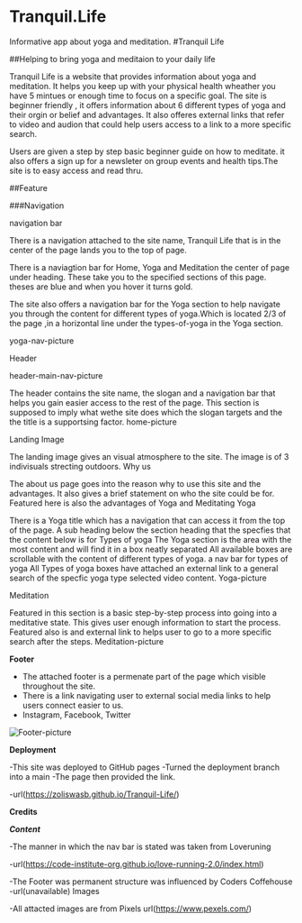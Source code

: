 # Tranquil.Life
Informative app about yoga and meditation.
#Tranquil Life

##Helping to bring yoga and meditaion to your daily life

Tranquil Life is a website that provides information about yoga and meditation. It helps you keep up with your physical health wheather you have 5 mintues or enough time to focus on a specific goal. The site is beginner friendly , it offers information about 6 different types of yoga and their orgin or belief and advantages. It also offeres external links that refer to video and audion that could help users access to a link to a more specific search.

Users are given a step by step basic beginner guide on how to meditate. it also offers a sign up for a newsleter on group events and health tips.The site is to easy access and read thru.

##Feature

###Navigation

navigation bar

There is a navigation attached to the site name, Tranquil Life that is in the center of the page lands you to the top of page.

There is a naviagtion bar for Home, Yoga and Meditation the center of page under heading. These take you to the specified sections of this page. theses are blue and when you hover it turns gold.

The site also offers a navigation bar for the Yoga section to help navigate you through the content for different types of yoga.Which is located 2/3 of the page ,in a horizontal line under the types-of-yoga in the Yoga section.

yoga-nav-picture

Header

header-main-nav-picture

The header contains the site name, the slogan and a navigation bar that helps you gain easier access to the rest of the page.
This section is supposed to imply what wethe site does which the slogan targets and the the title is a supportsing factor.
home-picture

Landing Image

The landing image gives an visual atmosphere to the site.
The image is of 3 indivisuals strecting outdoors.
Why us

The about us page goes into the reason why to use this site and the advantages.
It also gives a brief statement on who the site could be for.
Featured here is also the advantages of Yoga and Meditating
Yoga

There is a Yoga title which has a navigation that can access it from the top of the page.
A sub heading below the section heading that the specfies that the content below is for Types of yoga
The Yoga section is the area with the most content and will find it in a box neatly separated
All available boxes are scrollable with the content of different types of yoga.
a nav bar for types of yoga
All Types of yoga boxes have attached an external link to a general search of the specfic yoga type selected video content.
Yoga-picture

Meditation

Featured in this section is a basic step-by-step process into going into a meditative state.
This gives user enough information to start the process.
Featured also is and external link to helps user to go to a more specific search after the steps.
Meditation-picture

**Footer**

- The attached footer is a permenate part of the page which visible throughout the site.
- There is a link navigating user to external social media links to help users connect easier to us.
-  Instagram, Facebook, Twitter

![Footer-picture](https://user-images.githubusercontent.com/128863897/229279820-15f6da2f-b7ec-4553-830a-1a1393830c54.png)


  **Deployment**

-This site was deployed to GitHub pages
-Turned the deployment branch into a main 
-The page then provided the link.

-url(https://zoliswasb.github.io/Tranquil-Life/)

  **Credits**

  ***Content***

  -The manner in which the nav bar is stated was taken from Loveruning

  -url(https://code-institute-org.github.io/love-running-2.0/index.html) 

  -The Footer was permanent structure was influenced by Coders Coffehouse
  -url(unavailable)
Images

-All attacted images are from Pixels url(https://www.pexels.com/)
